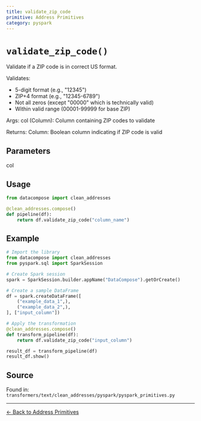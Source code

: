 ```yaml
---
title: validate_zip_code
primitive: Address Primitives
category: pyspark
---
```


# `validate_zip_code()`

Validate if a ZIP code is in correct US format.

Validates:
- 5-digit format (e.g., "12345")
- ZIP+4 format (e.g., "12345-6789")
- Not all zeros (except "00000" which is technically valid)
- Within valid range (00001-99999 for base ZIP)

Args:
    col (Column): Column containing ZIP codes to validate

Returns:
    Column: Boolean column indicating if ZIP code is valid

## Parameters

col

## Usage

```python
from datacompose import clean_addresses

@clean_addresses.compose()
def pipeline(df):
    return df.validate_zip_code("column_name")
```

## Example

```python
# Import the library
from datacompose import clean_addresses
from pyspark.sql import SparkSession

# Create Spark session
spark = SparkSession.builder.appName("DataCompose").getOrCreate()

# Create a sample DataFrame
df = spark.createDataFrame([
    ("example_data_1",),
    ("example_data_2",),
], ["input_column"])

# Apply the transformation
@clean_addresses.compose()
def transform_pipeline(df):
    return df.validate_zip_code("input_column")

result_df = transform_pipeline(df)
result_df.show()
```

## Source

Found in: `transformers/text/clean_addresses/pyspark/pyspark_primitives.py`

---
[← Back to Address Primitives](/primitives/addresses)
